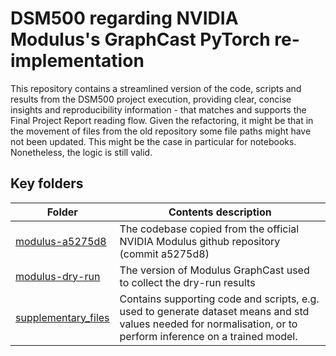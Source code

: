 # DSM500 regarding NVIDIA Modulus's GraphCast PyTorch re-implementation

This repository contains a streamlined version of the code, scripts and results from the DSM500 project execution, providing clear, concise insights and reproducibility information - that matches and supports the Final Project Report reading flow. Given the refactoring, it might be that in the movement of files from the old repository some file paths might have not been updated. This might be the case in particular for notebooks. Nonetheless, the logic is still valid.


## Key folders

| Folder | Contents description |
|--------|-------------|
| [modulus-a5275d8](./modulus-a5275d8) | The codebase copied from the official NVIDIA Modulus github repository (commit a5275d8) |
| [modulus-dry-run](./modulus-dry-run) | The version of Modulus GraphCast used to collect the dry-run results |
| [supplementary_files](./supplementary_files) | Contains supporting code and scripts, e.g. used to generate dataset means and std values needed for normalisation, or to perform inference on a trained model. |
